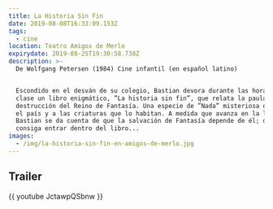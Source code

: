 ```yaml
---
title: La Historia Sin Fin
date: 2019-08-08T16:33:09.153Z
tags:
  - cine
location: Teatro Amigos de Merlo
expirydate: 2019-08-25T19:30:58.738Z
description: >-
  De Wolfgang Petersen (1984) Cine infantil (en español latino)


  Escondido en el desván de su colegio, Bastian devora durante las horas de
  clase un libro enigmático, ”La historia sin fin”, que relata la paulatina
  destrucción del Reino de Fantasía. Una especie de ”Nada” misteriosa destruye
  el país y a las criaturas que lo habitan. A medida que avanza en la lectura,
  Bastian se da cuenta de que la salvación de Fantasía depende de él; de que
  consiga entrar dentro del libro...
images:
  - /img/la-historia-sin-fin-en-amigos-de-merlo.jpg
---
```

## Trailer

{{ youtube JctawpQSbnw }}
